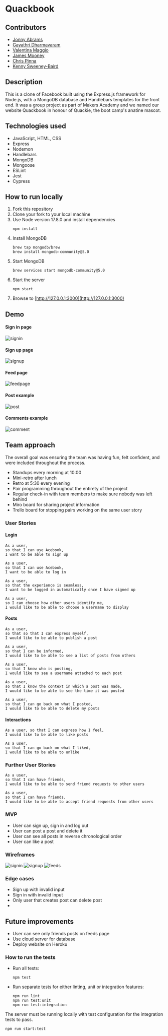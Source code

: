 # Quackbook

## Contributors

* [Jonny Abrams](https://github.com/jonnyabrams)
* [Gayathri Dharmavaram](https://github.com/gdrmvrm)
* [Valentina Maggio](https://github.com/valentina-maggio)
* [James Mooney](https://github.com/jam9304)
* [Chris Pinna](https://github.com/ChrisPinna)
* [Kenny Sweeney-Baird](https://github.com/KennySB1)

## Description

This is a clone of Facebook built using the Express.js framework for Node.js, with a MongoDB database and Handlebars templates for the front end. It was a group project as part of Makers Academy and we named our website Quackbook in honour of Quackie, the boot camp's anatine mascot.

## Technologies used

* JavaScript, HTML, CSS
* Express
* Nodemon
* Handlebars
* MongoDB
* Mongoose
* ESLint
* Jest
* Cypress

## How to run locally

1. Fork this repository
2. Clone your fork to your local machine
3. Use Node version 17.8.0 and install dependencies
   ```
   npm install
   ```
4. Install MongoDB
   ```
   brew tap mongodb/brew
   brew install mongodb-community@5.0
   ```
5. Start MongoDB
   ```
   brew services start mongodb-community@5.0
   ```
6. Start the server
   ```
   npm start
   ```
7. Browse to [http://127.0.0.1:3000](http://127.0.0.1:3000)

## Demo

#### Sign in page

![signin](https://github.com/jonnyabrams/acebook-quack-overflow/blob/README-final-version/public/images/screenshots/signin-page.png)

#### Sign up page

![signup](https://github.com/jonnyabrams/acebook-quack-overflow/blob/README-final-version/public/images/screenshots/signup-page.png)

#### Feed page

![feedpage]()

#### Post example

![post]()

#### Comments example

![comment]()

## Team approach

The overall goal was ensuring the team was having fun, felt confident, and were included throughout the process. 

* Standups every morning at 10:00
* Mini-retro after lunch 
* Retro at 5:30 every evening
* Pair programming throughout the entirety of the project
* Regular check-in with team members to make sure nobody was left behind
* Miro board for sharing project information
* Trello board for stopping pairs working on the same user story

### User Stories

#### Login

```
As a user, 
so that I can use Acebook,
I want to be able to sign up
```
```
As a user, 
so that I can use Acebook,
I want to be able to log in
```
```
As a user, 
so that the experience is seamless,
I want to be logged in automatically once I have signed up
```
```
As a user,
so I can choose how other users identify me,
I would like to be able to choose a username to display
```
#### Posts

```
As a user, 
so that so that I can express myself,
I would like to be able to publish a post
```
```
As a user, 
so that I can be informed,
I would like to be able to see a list of posts from others
```
```
As a user, 
so that I know who is posting,
I would like to see a username attached to each post
```
```
As a user, 
so that I know the context in which a post was made,
I would like to be able to see the time it was posted
```
```
As a user,
so that I can go back on what I posted,
I would like to be able to delete my posts
```

#### Interactions

```
As a user, so that I can express how I feel,
I would like to be able to like posts
```
```
As a user, 
so that I can go back on what I liked,
I would like to be able to unlike
```
### Further User Stories

```
As a user, 
so that I can have friends,
I would like to be able to send friend requests to other users
```
```
As a user, 
so that I can have friends,
I would like to be able to accept friend requests from other users
```

### MVP

* User can sign up, sign in and log out
* User can post a post and delete it
* User can see all posts in reverse chronological order
* User can like a post

### Wireframes

![signin](https://github.com/jonnyabrams/acebook-quack-overflow/blob/README-final-version/public/images/screenshots/signin-wireframe.png)
![signup](https://github.com/jonnyabrams/acebook-quack-overflow/blob/README-final-version/public/images/screenshots/signin-wireframe.png)
![feeds](https://github.com/jonnyabrams/acebook-quack-overflow/blob/README-final-version/public/images/screenshots/signup-wireframe.png)

### Edge cases

* Sign up with invalid input
* Sign in with invalid input
* Only user that creates post can delete post
* 

## Future improvements

* User can see only friends posts on feeds page
* Use cloud server for database
* Deploy website on Heroku

### How to run the tests

* Run all tests:
  ```
  npm test
  ```
* Run separate tests for either linting, unit or integration features:
  ```
  npm run lint             
  npm run test:unit        
  npm run test:integration  
  ```

The server must be running locally with test configuration for the
integration tests to pass.

```
npm run start:test
```